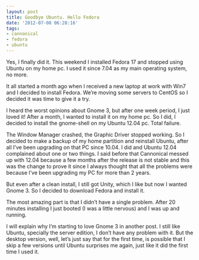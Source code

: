 ```yaml
---
layout: post
title: Goodbye Ubuntu. Hello Fedora
date: '2012-07-08 06:28:16'
tags:
- cannonical
- fedora
- ubuntu
---
```


<p>Yes, I finally did it. This weekend I installed Fedora 17 and stopped using Ubuntu on my home pc. I used it since 7.04 as my main operating system, no more.</p>
<p>It all started a month ago when I received a new laptop at work with Win7 and I decided to install Fedora. We&#8217;re moving some servers to CentOS so I decided it was time to give it a try.</p>
<p>I heard the worst opinions about Gnome 3, but after one week period, I just loved it! After a month, I wanted to install it on my home pc. So I did, I decided to install the gnome-shell on my Ubuntu 12.04 pc. Total failure.</p>
<p>The Window Manager crashed, the Graphic Driver stopped working. So I decided to make a backup of my home partition and reinstall Ubuntu, after all I&#8217;ve been upgrading on that PC since 10.04. I did and Ubuntu 12.04 complained about one or two things. I said before that Cannonical messed up with 12.04 because a few months after the release is not stable and this was the change to prove it since I always thought that all the problems were because I&#8217;ve been upgrading my PC for more than 2 years.</p>
<p>But even after a clean install, I still got Unity, which I like but now I wanted Gnome 3. So I decided to download Fedora and install it.</p>
<p>The most amazing part is that I didn&#8217;t have a single problem. After 20 minutes installing I just booted (I was a little nervous) and I was up and running. </p>
<p>I will explain why I&#8217;m starting to love Gnome 3 in another post. I still like Ubuntu, specially the server edition, I don&#8217;t have any problem with it. But the desktop version, well, let&#8217;s just say that for the first time, is possible that I skip a few versions until Ubuntu surprises me again, just like it did the first time I used it. </p>